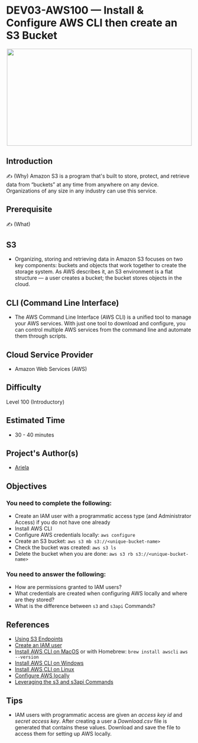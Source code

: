 # DEV03-AWS100 —  Install & Configure AWS CLI then create an S3 Bucket
<p align="center">
<img src="https://user-images.githubusercontent.com/69337392/175266255-e6768029-3fe4-46f3-9c18-528cb4febeb7.png" height="262" width="500" ></p>

## Introduction

✍️ (Why) Amazon S3 is a program that's built to store, protect, and retrieve data from “buckets” at any time from anywhere on any device. Organizations of any size in any industry can use this service.

## Prerequisite

✍️ (What)
## S3
* Organizing, storing and retrieving data in Amazon S3 focuses on two key components: buckets and objects that work together to create the storage system. As AWS      describes it, an S3 environment is a flat structure — a user creates a bucket; the bucket stores objects in the cloud. 
## CLI (Command Line Interface) 
* The AWS Command Line Interface (AWS CLI) is a unified tool to manage your AWS services. With just one tool to download and configure, you can control multiple AWS services from the command line and automate them through scripts.

## Cloud Service Provider
* Amazon Web Services (AWS)

## Difficulty
Level 100 (Introductory)

## Estimated Time
* 30 - 40 minutes
  
## Project's Author(s)
* [Ariela](https://twitter.com/ari_hacks)

## Objectives

###  You need to complete the following:

* Create an IAM user with a programmatic access type (and Administrator Access) if you do not have one already
* Install AWS CLI 
* Configure AWS credentials locally: `aws configure` 
* Create an S3 bucket: `aws s3 mb s3://<unique-bucket-name>`
* Check the bucket was created: `aws s3 ls`
* Delete the bucket when you are done: `aws s3 rb s3://<unique-bucket-name>`

###  You need to answer the following: 

* How are permissions granted to IAM users?
* What credentials are created when configuring AWS locally and where are they stored? 
* What is the difference between `s3` and `s3api` Commands?
  

## References
* [Using S3 Endpoints](https://aws.amazon.com/blogs/infrastructure-and-automation/best-practices-for-using-amazon-s3-endpoints-in-aws-cloudformation-templates/)
* [Create an IAM user](https://docs.aws.amazon.com/IAM/latest/UserGuide/id_users_create.html)
* [Install AWS CLI on MacOS](https://docs.aws.amazon.com/cli/latest/userguide/install-macos.html) or with Homebrew:  `brew install awscli` `aws --version`
* [Install AWS CLI on Windows](https://docs.aws.amazon.com/cli/latest/userguide/install-cliv2-windows.html)
* [Install AWS CLI on Linux](https://docs.aws.amazon.com/cli/latest/userguide/install-cliv2-linux.html)
* [Configure AWS locally](https://docs.aws.amazon.com/cli/latest/userguide/cli-configure-quickstart.html)
* [Leveraging the s3 and s3api Commands](https://aws.amazon.com/blogs/developer/leveraging-the-s3-and-s3api-commands/)


## Tips
  - IAM users with programmatic access are given an *access key id* and *secret access key*. After creating a user a *Download.csv* file is generated that contains these values. Download and save the file to access them for setting up AWS locally.
